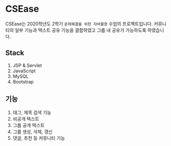 # CSEase
CSEase는 2020학년도 2학기 `문제해결을 위한 자바활용` 수업의 프로젝트입니다.
커뮤니티의 일부 기능과 택스트 공유 기능을 결합하였고 그룹 내 공유가 가능하도록 하였습니다.

## Stack
1. JSP & Servlet
2. JavaScript
3. MySQL
4. Bootstrap

## 기능
1. 태그, 제목 검색 기능
2. 비공개 텍스트
3. 그룹 공개 텍스트
4. 그룹 생성, 삭제, 갱신
5. 댓글, 추천 등 커뮤니티 기능
